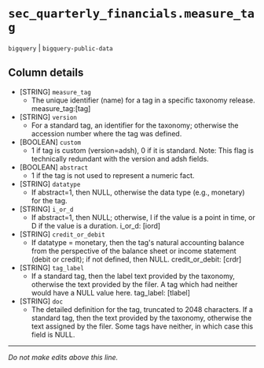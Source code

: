 # `sec_quarterly_financials.measure_tag`
`bigquery` | `bigquery-public-data`

## Column details
* [STRING]    `measure_tag`
  - The unique identifier (name) for a tag in a specific taxonomy release. measure_tag:[tag]
* [STRING]    `version`
  - For a standard tag, an identifier for the taxonomy; otherwise the accession number where the tag was defined.
* [BOOLEAN]   `custom`
  - 1 if tag is custom (version=adsh), 0 if it is standard. Note: This flag is technically redundant with the version and adsh fields.
* [BOOLEAN]   `abstract`
  - 1 if the tag is not used to represent a numeric fact.
* [STRING]    `datatype`
  - If abstract=1, then NULL, otherwise the data type (e.g., monetary) for the tag.
* [STRING]    `i_or_d`
  - If abstract=1, then NULL; otherwise, I if the value is a point in time, or D if the value is a duration. i_or_d: [iord]
* [STRING]    `credit_or_debit`
  - If datatype = monetary, then the tag's natural accounting balance from the perspective of the balance sheet or income statement (debit or credit); if not defined, then NULL. credit_or_debit: [crdr]
* [STRING]    `tag_label`
  - If a standard tag, then the label text provided by the taxonomy, otherwise the text provided by the filer. A tag which had neither would have a NULL value here. tag_label: [tlabel]
* [STRING]    `doc`
  - The detailed definition for the tag, truncated to 2048 characters. If a standard tag, then the text provided by the taxonomy, otherwise the text assigned by the filer. Some tags have neither, in which case this field is NULL.

-------------------------------------------------------------------------------
*Do not make edits above this line.*
